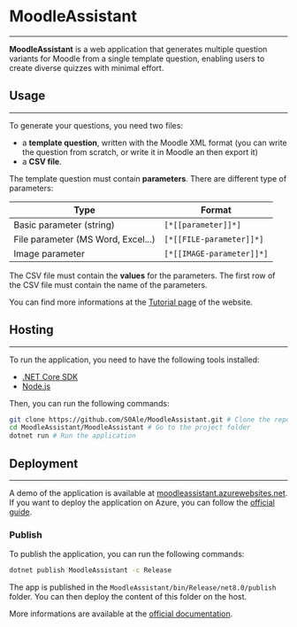# MoodleAssistant #
- - -

**MoodleAssistant** is a web application that generates multiple question variants for Moodle from a single template question, enabling users to create diverse quizzes with minimal effort.

## Usage ##
- - -

To generate your questions, you need two files:
* a **template question**, written with the Moodle XML format (you can write the question from scratch, or write it in Moodle an then export it)
* a **CSV file**.

The template question must contain **parameters**. There are different type of parameters:

Type | Format
------------- | -------------
Basic parameter (string) | <code>[\*[[parameter]]*]</code>
File parameter (MS Word, Excel...) | <code>[\*[[FILE-parameter]]*]</code>
Image parameter | <code>[\*[[IMAGE-parameter]]*]</code>

The CSV file must contain the **values** for the parameters. The first row of the CSV file must contain the name of the parameters.

You can find more informations at the [Tutorial page](https://moodleassistant.azurewebsites.net/Tutorial) of the website.

## Hosting ##
- - -

To run the application, you need to have the following tools installed:
* [.NET Core SDK](https://dotnet.microsoft.com/download)
* [Node.js](https://nodejs.org/en/download/)

Then, you can run the following commands:
```bash
git clone https://github.com/S0Ale/MoodleAssistant.git # Clone the repository
cd MoodleAssistant/MoodleAssistant # Go to the project folder
dotnet run # Run the application
```

## Deployment ##
- - -

A demo of the application is available at [moodleassistant.azurewebsites.net](https://moodleassistant.azurewebsites.net/).
If you want to deploy the application on Azure, you can follow the [official guide](https://docs.microsoft.com/en-us/azure/app-service/app-service-web-get-started-dotnet).

### Publish ###
To publish the application, you can run the following commands:
```bash
dotnet publish MoodleAssistant -c Release
```

The app is published in the `MoodleAssistant/bin/Release/net8.0/publish` folder.
You can then deploy the content of this folder on the host.

More informations are available at the [official documentation](https://learn.microsoft.com/en-us/aspnet/core/blazor/host-and-deploy/?view=aspnetcore-9.0).